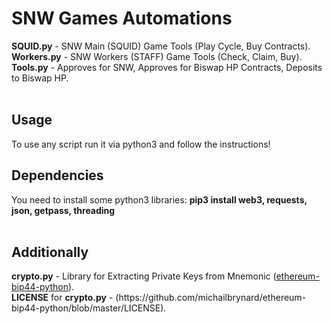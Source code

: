 # SNW Games Automations
<div><b>SQUID.py</b> - SNW Main (SQUID) Game Tools (Play Cycle, Buy Contracts).</div>
<div><b>Workers.py</b> - SNW Workers (STAFF) Game Tools (Check, Claim, Buy).</div>
<div><b>Tools.py</b> - Approves for SNW, Approves for Biswap HP Contracts, Deposits to Biswap HP.</div>
<br>
<h2>Usage</h2>
<div>To use any script run it via python3 and follow the instructions!</div>
<h2>Dependencies</h2>
<div>You need to install some python3 libraries: <b>pip3 install web3, requests, json, getpass, threading</b></div>
<br>
<h2>Additionally</h2>
<div><b>crypto.py</b> - Library for Extracting Private Keys from Mnemonic (<a href="https://github.com/michailbrynard/ethereum-bip44-python" target="_blank">ethereum-bip44-python</a>).</div>
<div><b>LICENSE</b> for <b>crypto.py</b> - (https://github.com/michailbrynard/ethereum-bip44-python/blob/master/LICENSE).</div>
